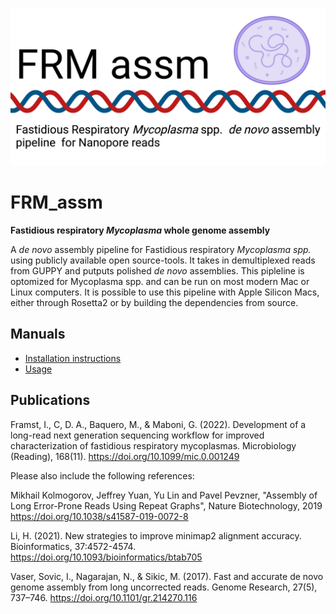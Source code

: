 

![image](docs/FRM_assm_header_logo.png)

FRM_assm
==============

**Fastidious respiratory *Mycoplasma* whole genome assembly**

A *de novo* assembly pipeline for Fastidious respiratory *Mycoplasma spp.* using publicly available open source-tools. It takes in demultiplexed reads from GUPPY and putputs polished *de novo* assemblies. This pipleline is optomized for Mycoplasma spp. and can be run on most modern Mac or Linux computers. It is possible to use this pipeline with Apple Silicon Macs, either through Rosetta2 or by building the dependencies from source.



Manuals
-------

- [Installation instructions](docs/INSTALL.md)
- [Usage](docs/USAGE.md)

Publications
------------
Framst, I., C, D. A., Baquero, M., & Maboni, G. (2022). Development of a long-read next generation sequencing workflow for improved characterization of fastidious respiratory mycoplasmas. Microbiology (Reading), 168(11). https://doi.org/10.1099/mic.0.001249 


Please also include the following references:

Mikhail Kolmogorov, Jeffrey Yuan, Yu Lin and Pavel Pevzner, "Assembly of Long Error-Prone Reads Using Repeat Graphs", Nature Biotechnology, 2019 https://doi.org/10.1038/s41587-019-0072-8

Li, H. (2021). New strategies to improve minimap2 alignment accuracy. Bioinformatics, 37:4572-4574. https://doi.org/10.1093/bioinformatics/btab705

Vaser, Sovic, I., Nagarajan, N., & Sikic, M. (2017). Fast and accurate de novo genome assembly from long uncorrected reads. Genome Research, 27(5), 737–746. https://doi.org/10.1101/gr.214270.116

